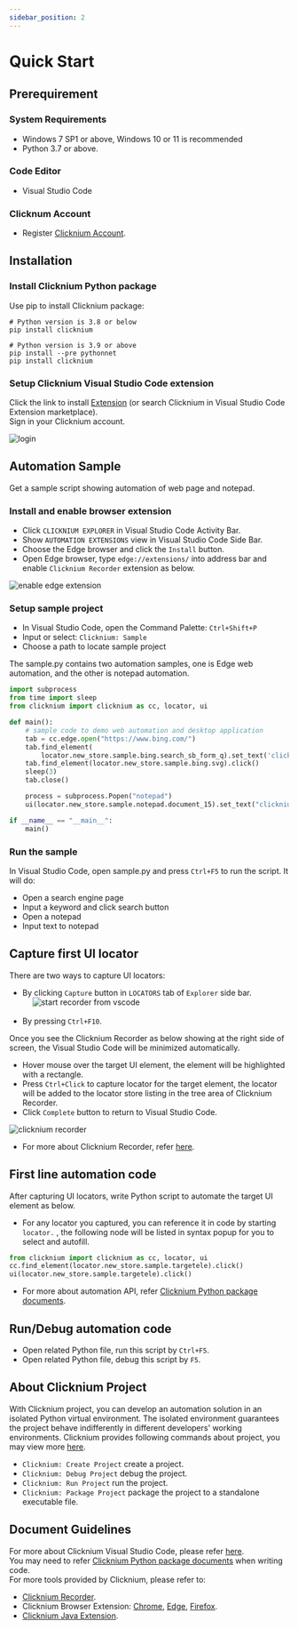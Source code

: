 ```yaml
---
sidebar_position: 2
---
```

# Quick Start

## Prerequirement
### System Requirements​
- Windows 7 SP1 or above, Windows 10 or 11 is recommended
- Python 3.7 or above.

### Code Editor
- Visual Studio Code

### Clicknum Account 
- Register [Clicknium Account](https://www.clicknium.com/).

## Installation​

### Install Clicknium Python package
Use pip to install Clicknium package:  

```
# Python version is 3.8 or below
pip install clicknium

# Python version is 3.9 or above
pip install --pre pythonnet
pip install clicknium
```

### Setup Clicknium Visual Studio Code extension
Click the link to install [Extension](https://marketplace.visualstudio.com/items?itemName=ClickCorp.clicknium) (or search Clicknium in Visual Studio Code Extension marketplace).  
Sign in your Clicknium account. 

![login](./img/signin1.png "login")  



## Automation Sample

Get a sample script showing automation of web page and notepad.

### Install and enable browser extension
- Click `CLICKNIUM EXPLORER` in Visual Studio Code Activity Bar.  
- Show `AUTOMATION EXTENSIONS` view in Visual Studio Code Side Bar.  
- Choose the Edge browser and click the `Install` button.  
- Open Edge browser, type `edge://extensions/` into address bar and enable `Clicknium Recorder` extension as below.  

![enable edge extension](./img/edge_extension_enable_on.png)  


### Setup sample project
- In Visual Studio Code, open the Command Palette: `Ctrl+Shift+P`
- Input or select: `Clicknium: Sample`
- Choose a path to locate sample project

The sample.py contains two automation samples, one is Edge web automation, and the other is notepad automation.

```python
import subprocess
from time import sleep
from clicknium import clicknium as cc, locator, ui

def main():
    # sample code to demo web automation and desktop application
    tab = cc.edge.open("https://www.bing.com/")
    tab.find_element(
        locator.new_store.sample.bing.search_sb_form_q).set_text('clicknium')
    tab.find_element(locator.new_store.sample.bing.svg).click()
    sleep(3)
    tab.close()

    process = subprocess.Popen("notepad")
    ui(locator.new_store.sample.notepad.document_15).set_text("clicknium")

if __name__ == "__main__":
    main()
```


### Run the sample
In Visual Studio Code, open sample.py and press `Ctrl+F5` to run the script. It will do: 
- Open a search engine page
- Input a keyword and click search button
- Open a notepad
- Input text to notepad

## Capture first UI locator
There are two ways to capture UI locators: 
- By clicking `Capture` button in `LOCATORS` tab of `Explorer` side bar.  
&emsp; ![start recorder from vscode](./img/start_recorder_from_vscode.png)  
&emsp;
- By pressing `Ctrl+F10`.  
  
Once you see the Clicknium Recorder as below showing at the right side of screen, the Visual Studio Code will be minimized automatically.
- Hover mouse over the target UI element, the element will be highlighted with a rectangle.
- Press `Ctrl+Click` to capture locator for the target element, the locator will be added to the locator store listing in the tree area of Clicknium Recorder.  
- Click `Complete` button to return to Visual Studio Code. 

![clicknium recorder](./img/recorder_main.png)

- For more about Clicknium Recorder, refer [here](./concepts/recorder/recorder.md).  

## First line automation code
After capturing UI locators, write Python script to automate the target UI element as below. 
- For any locator you captured, you can reference it in code by starting `locator.` , the following node will be listed in syntax popup for you to select and autofill.
```python
from clicknium import clicknium as cc, locator, ui
cc.find_element(locator.new_store.sample.targetele).click()
ui(locator.new_store.sample.targetele).click()
```
- For more about automation API, refer [Clicknium Python package documents](./references/python/python.md).   

## Run/Debug automation code
- Open related Python file, run this script by `Ctrl+F5`.
- Open related Python file, debug this script by `F5`.


## About Clicknium Project
With Clicknium project, you can develop an automation solution in an isolated Python virtual environment. The isolated environment guarantees the project behave indifferently in different developers' working environments. 
Clicknium provides following commands about project, you may view more [here](./concepts/vscode/project_management.md).  
- `Clicknium: Create Project` create a project.
- `Clicknium: Debug Project` debug the project.
- `Clicknium: Run Project` run the project.
- `Clicknium: Package Project` package the project to a standalone executable file.


## Document Guidelines
For more about Clicknium Visual Studio Code, please refer [here](./concepts/vscode/vscode.md).  
You may need to refer [Clicknium Python package documents](./references/python/python.md) when writing code.  
For more tools provided by Clicknium, please refer to:  
- [Clicknium Recorder](./concepts/recorder/recorder.md).  
- Clicknium Browser Extension: [Chrome](./concepts/extensions/chromeextension.md), [Edge](./concepts/extensions/edgeextension.md), [Firefox](./concepts/extensions/firefoxextension.md).  
- [Clicknium Java Extension](./concepts/extensions/javaextension.md).  
